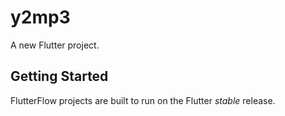 # y2mp3

A new Flutter project.

## Getting Started

FlutterFlow projects are built to run on the Flutter _stable_ release.
